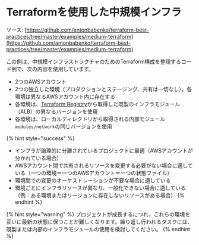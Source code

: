 # Terraformを使用した中規模インフラ

ソース: [https://github.com/antonbabenko/terraform-best-practices/tree/master/examples/medium-terraform](https://github.com/antonbabenko/terraform-best-practices/tree/master/examples/medium-terraform)

この例は、中規模インフラストラクチャのためのTerraform構成を整理するコード例で、次の内容を使用しています。

* 2つのAWSアカウント
* 2つの独立した環境（プロダクションとステージング、共有は一切なし）。各環境は異なるAWSアカウント内に存在する
* 各環境は、[Terraform Registry](https://registry.terraform.io/)から取得した既製のインフラモジュール（ALB）の異なるバージョンを使用
* 各環境は、ローカルディレクトリから取得される内部モジュール`modules/network`の同じバージョンを使用

{% hint style="success" %}
* インフラが論理的に分離されているプロジェクトに最適（AWSアカウントが分かれている場合）
* AWSアカウント間で共有されるリソースを変更する必要がない場合に適している（一つの環境＝一つのAWSアカウント＝一つの状態ファイル）
* 環境間での変更のオーケストレーションが不要な場合に適している
* 環境ごとにインフラリソースが異なり、一般化できない場合に適している（例：ある環境またはリージョンに存在しないリソースがある場合）
{% endhint %}

{% hint style="warning" %}
プロジェクトが成長するにつれ、これらの環境を互いに最新の状態に保つことが難しくなります。繰り返し行われるタスクには、既製または内部のインフラモジュールの使用を検討してください。
{% endhint %}

##
